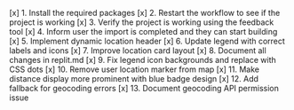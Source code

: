 [x] 1. Install the required packages
[x] 2. Restart the workflow to see if the project is working
[x] 3. Verify the project is working using the feedback tool
[x] 4. Inform user the import is completed and they can start building
[x] 5. Implement dynamic location header
[x] 6. Update legend with correct labels and icons
[x] 7. Improve location card layout
[x] 8. Document all changes in replit.md
[x] 9. Fix legend icon backgrounds and replace with CSS dots
[x] 10. Remove user location marker from map
[x] 11. Make distance display more prominent with blue badge design
[x] 12. Add fallback for geocoding errors
[x] 13. Document geocoding API permission issue